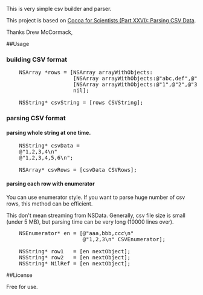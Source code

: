 
This is very simple csv builder and parser.

This project is based on 
[Cocoa for Scientists (Part XXVI): Parsing CSV Data](http://www.macresearch.org/cocoa-scientists-part-xxvi-parsing-csv-data).

Thanks Drew McCormack,


##Usage

### building CSV format

<pre>
	NSArray *rows = [NSArray arrayWithObjects:
					 [NSArray arrayWithObjects:@"abc,def",@"ghi",nil],
					 [NSArray arrayWithObjects:@"1",@"2",@"3",nil],
					 nil];
	
	NSString* csvString = [rows CSVString];
</pre>


### parsing CSV format

#### parsing whole string at one time.
<pre>
	NSString* csvData = 
	@"1,2,3,4\n"
	@"1,2,3,4,5,6\n";
	
	NSArray* csvRows = [csvData CSVRows];
</pre>

#### parsing each row with enumerator

You can use enumerator style. If you want to parse huge number of csv rows, this method can be efficient. 

This don't mean streaming from NSData. Generally, csv file size is small (under 5 MB), but parsing time can be very long (10000 lines over).

<pre>
	NSEnumerator* en = [@"aaa,bbb,ccc\n"
						@"1,2,3\n" CSVEnumerator];
	
	NSString* row1   = [en nextObject];
	NSString* row2   = [en nextObject];
	NSString* NilRef = [en nextObject];
</pre>


##License

Free for use.


